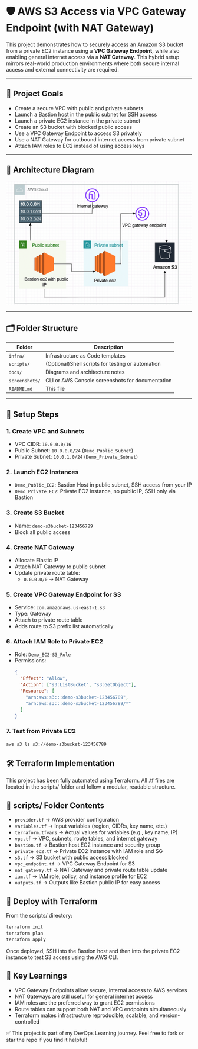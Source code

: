 # 🛡️ AWS S3 Access via VPC Gateway Endpoint (with NAT Gateway)

This project demonstrates how to securely access an Amazon S3 bucket from a private EC2 instance using a **VPC Gateway Endpoint**, while also enabling general internet access via a **NAT Gateway**. This hybrid setup mirrors real-world production environments where both secure internal access and external connectivity are required.

---

## 📌 Project Goals

- Create a secure VPC with public and private subnets
- Launch a Bastion host in the public subnet for SSH access
- Launch a private EC2 instance in the private subnet
- Create an S3 bucket with blocked public access
- Use a VPC Gateway Endpoint to access S3 privately
- Use a NAT Gateway for outbound internet access from private subnet
- Attach IAM roles to EC2 instead of using access keys

---

## 🧱 Architecture Diagram

![Architecture](docs/architecture.png)

---

## 🗂️ Folder Structure

| Folder        | Description                                      |
|---------------|--------------------------------------------------|
| `infra/`      | Infrastructure as Code templates                 |
| `scripts/`    | (Optional)Shell scripts for testing or automation|
| `docs/`       | Diagrams and architecture notes                  |
| `screenshots/`| CLI or AWS Console screenshots for documentation |
| `README.md`   | This file                                        |

---

## 🚀 Setup Steps

### 1. Create VPC and Subnets
- VPC CIDR: `10.0.0.0/16`
- Public Subnet: `10.0.0.0/24` (`Demo_Public_Subnet`)
- Private Subnet: `10.0.1.0/24` (`Demo_Private_Subnet`)

### 2. Launch EC2 Instances
- `Demo_Public_EC2`: Bastion Host in public subnet, SSH access from your IP
- `Demo_Private_EC2`: Private EC2 instance, no public IP, SSH only via Bastion

### 3. Create S3 Bucket
- Name: `demo-s3bucket-123456789`
- Block all public access

### 4. Create NAT Gateway
- Allocate Elastic IP
- Attach NAT Gateway to public subnet
- Update private route table:
  - `0.0.0.0/0` → NAT Gateway

### 5. Create VPC Gateway Endpoint for S3
- Service: `com.amazonaws.us-east-1.s3`
- Type: Gateway
- Attach to private route table
- Adds route to S3 prefix list automatically

### 6. Attach IAM Role to Private EC2
- Role: `Demo_EC2-S3_Role`
- Permissions:
  ```json
  {
    "Effect": "Allow",
    "Action": ["s3:ListBucket", "s3:GetObject"],
    "Resource": [
      "arn:aws:s3:::demo-s3bucket-123456789",
      "arn:aws:s3:::demo-s3bucket-123456789/*"
    ]
  }
  ``` 
### 7. Test from Private EC2
```bash
aws s3 ls s3://demo-s3bucket-123456789
```

## 🛠️ Terraform Implementation
This project has been fully automated using Terraform. All .tf files are located in the scripts/ folder and follow a modular, readable structure.

## 📂 scripts/ Folder Contents

- `provider.tf` → AWS provider configuration  
- `variables.tf` → Input variables (region, CIDRs, key name, etc.)  
- `terraform.tfvars` → Actual values for variables (e.g., key name, IP)  
- `vpc.tf` → VPC, subnets, route tables, and internet gateway  
- `bastion.tf` → Bastion host EC2 instance and security group  
- `private_ec2.tf` → Private EC2 instance with IAM role and SG  
- `s3.tf` → S3 bucket with public access blocked  
- `vpc_endpoint.tf` → VPC Gateway Endpoint for S3  
- `nat_gateway.tf` → NAT Gateway and private route table update  
- `iam.tf` → IAM role, policy, and instance profile for EC2  
- `outputs.tf` → Outputs like Bastion public IP for easy access  


## 🚀 Deploy with Terraform
From the scripts/ directory:
```bash
terraform init
terraform plan
terraform apply
```
Once deployed, SSH into the Bastion host and then into the private EC2 instance to test S3 access using the AWS CLI.

## 🧠 Key Learnings
- VPC Gateway Endpoints allow secure, internal access to AWS services
- NAT Gateways are still useful for general internet access
- IAM roles are the preferred way to grant EC2 permissions
- Route tables can support both NAT and VPC endpoints simultaneously
- Terraform makes infrastructure reproducible, scalable, and version-controlled

✅ This project is part of my DevOps Learning journey. Feel free to fork or star the repo if you find it helpful!
